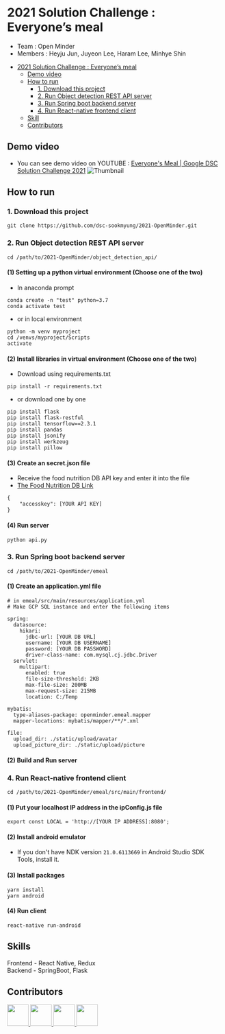 # 2021 Solution Challenge :  Everyone’s meal
* Team : Open Minder
* Members : Heyju Jun, Juyeon Lee, Haram Lee, Minhye Shin
- [2021 Solution Challenge :  Everyone’s meal](#2021-solution-challenge---everyones-meal)
  - [Demo video](#demo-video)
  - [How to run](#how-to-run)
    - [1. Download this project](#1-download-this-project)
    - [2. Run Object detection REST API server](#2-run-object-detection-rest-api-server)
    - [3. Run Spring boot backend server](#3-run-spring-boot-backend-server)
    - [4. Run React-native frontend client](#4-run-react-native-frontend-client)
  - [Skill](#skill)
  - [Contributors](#contributors)


## Demo video
* You can see demo video on YOUTUBE : [Everyone's Meal | Google DSC Solution Challenge 2021](https://youtu.be/9S_JYTBmbzo)
![Thumbnail](https://user-images.githubusercontent.com/35680202/113224348-2a8d1100-92c6-11eb-8312-2b4cc52cad44.png)


## How to run
### 1. Download this project
```
git clone https://github.com/dsc-sookmyung/2021-OpenMinder.git
```

### 2. Run Object detection REST API server
```
cd /path/to/2021-OpenMinder/object_detection_api/
```
#### (1) Setting up a python virtual environment (Choose one of the two)
* In anaconda prompt
```
conda create -n "test" python=3.7
conda activate test
```
* or in local environment
```
python -m venv myproject
cd /venvs/myproject/Scripts
activate
```

#### (2) Install libraries in virtual environment (Choose one of the two)
* Download using requirements.txt
```
pip install -r requirements.txt
```

* or download one by one
```
pip install flask
pip install flask-restful
pip install tensorflow==2.3.1
pip install pandas
pip install jsonify
pip install werkzeug
pip install pillow
```

#### (3) Create an secret.json file
* Receive the food nutrition DB API key and enter it into the file
* [The Food Nutrition DB Link](https://www.foodsafetykorea.go.kr/api/openApiInfo.do?menu_grp=MENU_GRP31&menu_no=661&show_cnt=10&start_idx=1&svc_no=I2790&svc_type_cd=API_TYPE06)
```
{
    "accesskey": [YOUR API KEY]
}
```

#### (4) Run server
```
python api.py
```

### 3. Run Spring boot backend server
```
cd /path/to/2021-OpenMinder/emeal
```
#### (1) Create an application.yml file
```
# in emeal/src/main/resources/application.yml
# Make GCP SQL instance and enter the following items

spring:
  datasource:
    hikari:
      jdbc-url: [YOUR DB URL]
      username: [YOUR DB USERNAME]
      password: [YOUR DB PASSWORD]
      driver-class-name: com.mysql.cj.jdbc.Driver
  servlet:
    multipart:
      enabled: true
      file-size-threshold: 2KB
      max-file-size: 200MB
      max-request-size: 215MB
      location: C:/Temp

mybatis:
  type-aliases-package: openminder.emeal.mapper
  mapper-locations: mybatis/mapper/**/*.xml

file:
  upload_dir: ./static/upload/avatar
  upload_picture_dir: ./static/upload/picture
```

#### (2) Build and Run server


### 4. Run React-native frontend client
```
cd /path/to/2021-OpenMinder/emeal/src/main/frontend/
```
#### (1) Put your localhost IP address in the ipConfig.js file
```
export const LOCAL = 'http://[YOUR IP ADDRESS]:8080';
```

#### (2) Install android emulator
* If you don't have NDK version `21.0.6113669` in Android Studio SDK Tools, install it.

#### (3) Install packages
```
yarn install
yarn android
```

#### (4) Run client
```
react-native run-android
```

## Skills
Frontend - React Native, Redux<br>
Backend - SpringBoot, Flask
<br>

## Contributors
<div>
<a href="https://github.com/hrxorxm">
  <img src="https://github.com/hrxorxm.png" width="50" height="50" >
</a>
    <a href="https://github.com/hyeju1123">
  <img src="https://github.com/hyeju1123.png" width="50" height="50" >
</a>
    <a href="https://github.com/minn12">
  <img src="https://github.com/minn12.png" width="50" height="50" >
</a>
    <a href="https://github.com/juyonLee00">
  <img src="https://github.com/juyonLee00.png" width="50" height="50" >
</a>

